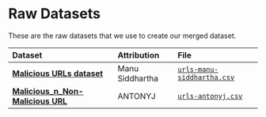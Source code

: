 # Raw Datasets

These are the raw datasets that we use to create our merged dataset.

| Dataset                                                                                        | Attribution     | File                                                   |
|:-----------------------------------------------------------------------------------------------|:----------------|:-------------------------------------------------------|
| [**Malicious URLs dataset**](https://www.kaggle.com/datasets/sid321axn/malicious-urls-dataset) | Manu Siddhartha | [`urls-manu-siddhartha.csv`](urls-manu-siddhartha.csv) |
| [**Malicious_n_Non-Malicious URL**](https://www.kaggle.com/datasets/antonyj453/urldataset)     | ANTONYJ         | [`urls-antonyj.csv`](urls-antonyj.csv)                 |